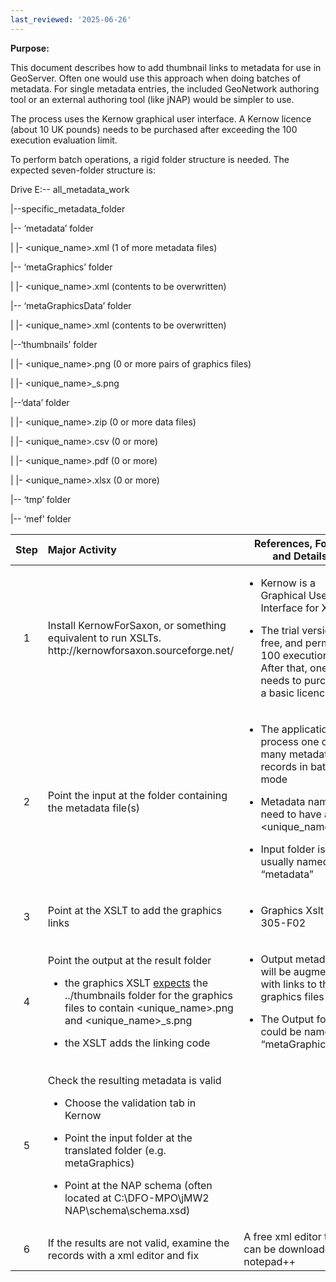 ```yaml
---
last_reviewed: '2025-06-26'
---
```


**Purpose:**

This document describes how to add thumbnail links to metadata for use in GeoServer. Often one would use this approach when doing batches of metadata. For single metadata entries, the included GeoNetwork authoring tool or an external authoring tool (like jNAP) would be simpler to use.

The process uses the Kernow graphical user interface. A Kernow licence (about 10 UK pounds) needs to be purchased after exceeding the 100 execution evaluation limit.

To perform batch operations, a rigid folder structure is needed. The expected seven-folder structure is:

Drive E:-- all_metadata_work

\|--specific_metadata_folder

\|-- ‘metadata’ folder

\| \|- \<unique_name\>.xml (1 of more metadata files)

\|-- ‘metaGraphics’ folder

\| \|- \<unique_name\>.xml (contents to be overwritten)

\|-- ‘metaGraphicsData’ folder

\| \|- \<unique_name\>.xml (contents to be overwritten)

\|--‘thumbnails’ folder

\| \|- \<unique_name\>.png (0 or more pairs of graphics files)

\| \|- \<unique_name\>\_s.png

\|--‘data’ folder

\| \|- \<unique_name\>.zip (0 or more data files)

\| \|- \<unique_name\>.csv (0 or more)

\| \|- \<unique_name\>.pdf (0 or more)

\| \|- \<unique_name\>.xlsx (0 or more)

\|-- ‘tmp’ folder

\|-- ‘mef’ folder

<table>
<colgroup>
<col style="width: 17%" />
<col style="width: 50%" />
<col style="width: 31%" />
</colgroup>
<thead>
<tr>
<th style="text-align: center;"><strong>Step</strong></th>
<th style="text-align: left;"><strong>Major Activity</strong></th>
<th><strong>References, Forms and Details</strong></th>
</tr>
</thead>
<tbody>
<tr>
<td style="text-align: center;">1</td>
<td style="text-align: left;">Install KernowForSaxon, or something equivalent to run XSLTs. http://kernowforsaxon.sourceforge.net/</td>
<td><ul>
<li><p>Kernow is a Graphical User Interface for XSLTs</p></li>
<li><p>The trial version is free, and permits 100 executions. After that, one needs to purchase a basic licence.</p></li>
</ul></td>
</tr>
<tr>
<td style="text-align: center;">2</td>
<td style="text-align: left;">Point the input at the folder containing the metadata file(s)</td>
<td><ul>
<li><p>The application can process one or many metadata records in batch mode</p></li>
<li><p>Metadata names need to have a &lt;unique_name&gt;.xml</p></li>
<li><p>Input folder is usually named “metadata”</p></li>
</ul></td>
</tr>
<tr>
<td style="text-align: center;">3</td>
<td style="text-align: left;">Point at the XSLT to add the graphics links</td>
<td><ul>
<li><p>Graphics Xslt is in 305-F02</p></li>
</ul></td>
</tr>
<tr>
<td style="text-align: center;">4</td>
<td style="text-align: left;"><p>Point the output at the result folder</p>
<ul>
<li><p>the graphics XSLT <u>expects</u> the ../thumbnails folder for the graphics files to contain &lt;unique_name&gt;.png and &lt;unique_name&gt;_s.png</p></li>
<li><p>the XSLT adds the linking code</p></li>
</ul></td>
<td><ul>
<li><p>Output metadata will be augmented with links to the graphics files</p></li>
<li><p>The Output folder could be named “metaGraphics”</p></li>
</ul></td>
</tr>
<tr>
<td style="text-align: center;">5</td>
<td style="text-align: left;"><p>Check the resulting metadata is valid</p>
<ul>
<li><p>Choose the validation tab in Kernow</p></li>
<li><p>Point the input folder at the translated folder (e.g. metaGraphics)</p></li>
<li><p>Point at the NAP schema (often located at C:\DFO-MPO\jMW2 NAP\schema\schema.xsd)</p></li>
</ul></td>
<td style="text-align: left;"></td>
</tr>
<tr>
<td style="text-align: center;">6</td>
<td style="text-align: left;">If the results are not valid, examine the records with a xml editor and fix</td>
<td style="text-align: left;">A free xml editor that can be downloaded is notepad++</td>
</tr>
</tbody>
</table>